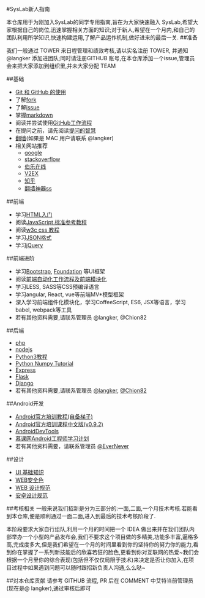 ﻿#SysLab新人指南

本仓库用于为刚加入SysLab的同学专用指南,旨在为大家快速融入 SysLab,希望大家根据自己的岗位,迅速掌握相关方面的知识;对于新人,希望在一个月内,和自己的团队利用所学知识,快速构建运用,了解产品运作机制,做好进来的最后一关.
##准备

我们一般通过 TOWER 来日程管理和绩效考核,请以实名注册 TOWER, 并通知 @langker 添加进团队;同时请注册GITHUB 账号,在本仓库添加一个issue,管理员会来把大家添加到组织里,并未大家分配 TEAM

##基础

 - [Git 和 GitHub 的使用](https://github.com/langker/newcomer/blob/master/Basic/git-and-github.md)
 - 了解[fork](https://guides.github.com/activities/forking/)
 - 了解[issue](https://guides.github.com/features/issues/)
 - 掌握[markdown](https://guides.github.com/features/mastering-markdown/)
 - 阅读并尝试使用[GitHub工作流程](https://guides.github.com/introduction/flow/)
 - 在提问之前，请先阅读[提问的智慧](https://github.com/FredWe/How-To-Ask-Questions-The-Smart-Way/blob/master/README-zh_CN.md)
 - [翻墙](http://www.appifan.com/jc/201209/35517.html)(如果是 MAC 用户请联系 @langker)
 - 相关网站推荐
    * [google](https://www.google.com.hk/)
    * [stackoverflow](https://stackoverflow.com/)
    * [伯乐在线](http://blog.jobbole.com/)
    * [V2EX](http://www.v2ex.com/)
    * [知乎](http://www.zhihu.com)
    * [翻墙神器ss](https://github.com/shadowsocks/shadowsocks)
    

##前端

 - 学习[HTML入门](http://www.w3schools.com/html/default.asp)  
 - 阅读[JavaScript 标准参考教程](http://javascript.ruanyifeng.com/)
 - 阅读[w3c css 教程](http://www.w3school.com.cn/css/index.asp)
 - 学习[JSON格式](http://www.w3school.com.cn/json/)
 - 学习[jQuery](http://www.w3schools.com/jquery/default.asp)

##前端进阶

 - 学习[Bootstrap](http://getbootstrap.com/), [Foundation](http://foundation.zurb.com/) 等UI框架  
 - 阅读[前端自动化工作流程及前端模块化](http://segmentfault.com/a/1190000002413535)
 - 学习LESS, SASS等CSS预编译语言  
 - 学习angular, React, vue等前端MV*模型框架  
 - 深入学习前端组件化模块化，学习CoffeeScript, ES6, JSX等语言，学习babel, webpack等工具  
 - 若有其他资料需要,请联系管理员 @langker, @Chion82

##后端
- [php](http://www.w3school.com.cn/php/)
- [nodejs](https://github.com/langker/newcomer/blob/master/Basic/node-and-tools.md)
- [Python3教程](https://www.liaoxuefeng.com/wiki/0014316089557264a6b348958f449949df42a6d3a2e542c000)
- [Python Numpy Tutorial](http://cs231n.github.io/python-numpy-tutorial/)
- [Express](http://expressjs.com/)
- [Flask](http://flask.pocoo.org/)
- [Django](http://djangobook.py3k.cn/2.0/)
- 若有其他资料需要,请联系管理员 [@langker](https://github.com/langker), [@Chion82](https://github.com/Chion82)

##Android开发
- [Android官方培训教程(自备梯子)](http://developer.android.com/intl/zh-cn/training/index.html)
- [Android官方培训课程中文版(v0.9.2)](https://kesenhoo.gitbooks.io/android-training-course-in-chinese/content/)
- [AndroidDevTools](http://www.androiddevtools.cn/)
- [慕课网Android工程师学习计划](http://www.imooc.com/course/programdetail/pid/33)
- 若有其他资料需要，请联系管理员 [@EverNever](https://github.com/EverNever)

##设计
- [UI 基础知识](http://www.zcool.com.cn/work/ZNDI5NjcwNA==.html)
- [WEB安全色](http://www.bootcss.com/p/websafecolors/)
- [WEB 设计规范](http://blog.csdn.net/m13666368773/article/details/8020928)
- [安卓设计规范](http://www.visionunion.com/article.jsp?code=201201180018)


##考核相关
一般来说我们招新是分为三部分的:一面,二面,一个月技术考核.若能看到本仓库,便是顺利通过一面二面,进入到最后的技术考核阶段了.

本阶段要求大家自行组队,利用一个月的时间把一个 IDEA 做出来并在我们团队内部举办一个小型的产品发布会,我们不要求这个项目做的多精美,功能多丰富,逼格多高,完成度多大,但是我们希望在一个月的时间里看到你的坚持你的努力你的能力,看到你在掌握了一系列新技能后的欣喜若狂的脸色,更看到你对互联网的热爱~我们会根据一个月里你的综合表现(包括但不仅仅局限于技术)来决定是否让你加入,在项目过程中如果遇到问题可以随时跟招新负责人沟通,么么哒~

##对本仓库贡献
请参考 GITHUB 流程, PR 后在 COMMENT 中艾特当前管理员(现在是@ langker),通过审核后即可
